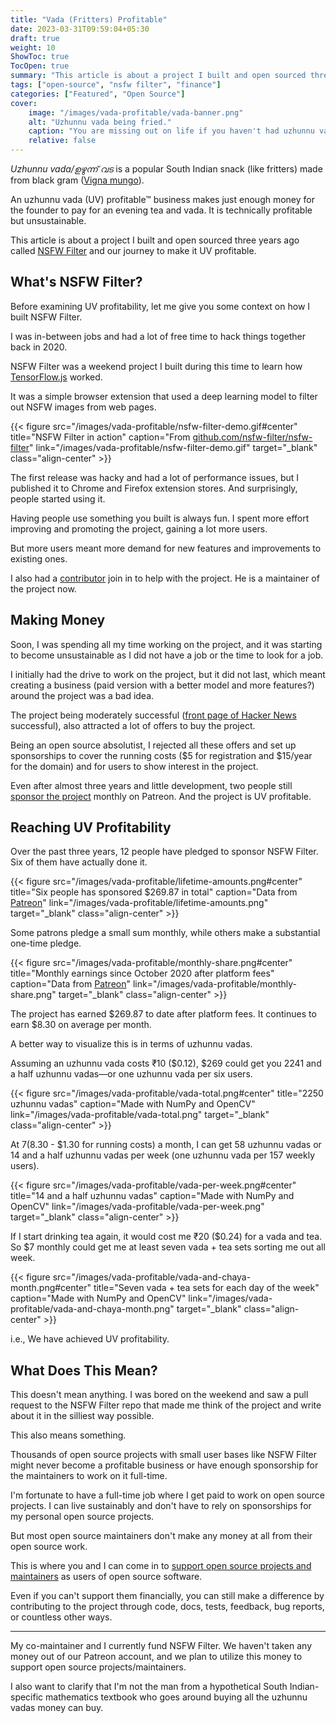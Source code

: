 ```yaml
---
title: "Vada (Fritters) Profitable"
date: 2023-03-31T09:59:04+05:30
draft: true
weight: 10
ShowToc: true
TocOpen: true
summary: "This article is about a project I built and open sourced three years ago and our journey to make it uzhunnu vada (UV) profitable™."
tags: ["open-source", "nsfw filter", "finance"]
categories: ["Featured", "Open Source"]
cover:
    image: "/images/vada-profitable/vada-banner.png"
    alt: "Uzhunnu vada being fried."
    caption: "You are missing out on life if you haven't had uzhunnu vadas."
    relative: false
---
```


_Uzhunnu vada/ഉഴുന്ന് വട_ is a popular South Indian snack (like fritters) made from black gram ([Vigna mungo](https://en.wikipedia.org/wiki/Vigna_mungo)).

An uzhunnu vada (UV) profitable™ business makes just enough money for the founder to pay for an evening tea and vada. It is technically profitable but unsustainable.

This article is about a project I built and open sourced three years ago called [NSFW Filter](https://github.com/nsfw-filter/nsfw-filter) and our journey to make it UV profitable.

## What's NSFW Filter?

Before examining UV profitability, let me give you some context on how I built NSFW Filter.

I was in-between jobs and had a lot of free time to hack things together back in 2020.

NSFW Filter was a weekend project I built during this time to learn how [TensorFlow.js](https://www.tensorflow.org/js) worked.

It was a simple browser extension that used a deep learning model to filter out NSFW images from web pages.

{{< figure src="/images/vada-profitable/nsfw-filter-demo.gif#center" title="NSFW Filter in action" caption="From [github.com/nsfw-filter/nsfw-filter](https://github.com/nsfw-filter/nsfw-filter)" link="/images/vada-profitable/nsfw-filter-demo.gif" target="_blank" class="align-center" >}}

The first release was hacky and had a lot of performance issues, but I published it to Chrome and Firefox extension stores. And surprisingly, people started using it.

Having people use something you built is always fun. I spent more effort improving and promoting the project, gaining a lot more users.

But more users meant more demand for new features and improvements to existing ones.

I also had a [contributor](https://github.com/nsfw-filter/nsfw-filter/graphs/contributors) join in to help with the project. He is a maintainer of the project now.

## Making Money

Soon, I was spending all my time working on the project, and it was starting to become unsustainable as I did not have a job or the time to look for a job.

I initially had the drive to work on the project, but it did not last, which meant creating a business (paid version with a better model and more features?) around the project was a bad idea.

The project being moderately successful ([front page of Hacker News](https://news.ycombinator.com/item?id=24251131) successful), also attracted a lot of offers to buy the project.

Being an open source absolutist, I rejected all these offers and set up sponsorships to cover the running costs ($5 for registration and $15/year for the domain) and for users to show interest in the project.

Even after almost three years and little development, two people still [sponsor the project](https://www.patreon.com/nsfwfilter) monthly on Patreon. And the project is UV profitable.

## Reaching UV Profitability

Over the past three years, 12 people have pledged to sponsor NSFW Filter. Six of them have actually done it.

{{< figure src="/images/vada-profitable/lifetime-amounts.png#center" title="Six people has sponsored $269.87 in total" caption="Data from [Patreon](https://www.patreon.com/nsfwfilter)" link="/images/vada-profitable/lifetime-amounts.png" target="_blank" class="align-center" >}}

Some patrons pledge a small sum monthly, while others make a substantial one-time pledge.

{{< figure src="/images/vada-profitable/monthly-share.png#center" title="Monthly earnings since October 2020 after platform fees" caption="Data from [Patreon](https://www.patreon.com/nsfwfilter)" link="/images/vada-profitable/monthly-share.png" target="_blank" class="align-center" >}}

The project has earned $269.87 to date after platform fees. It continues to earn $8.30 on average per month.

A better way to visualize this is in terms of uzhunnu vadas.

Assuming an uzhunnu vada costs ₹10 ($0.12), $269 could get you 2241 and a half uzhunnu vadas—or one uzhunnu vada per six users.

{{< figure src="/images/vada-profitable/vada-total.png#center" title="2250 uzhunnu vadas" caption="Made with NumPy and OpenCV" link="/images/vada-profitable/vada-total.png" target="_blank" class="align-center" >}}

At $7 ($8.30 - $1.30 for running costs) a month, I can get 58 uzhunnu vadas or 14 and a half uzhunnu vadas per week (one uzhunnu vada per 157 weekly users).

{{< figure src="/images/vada-profitable/vada-per-week.png#center" title="14 and a half uzhunnu vadas" caption="Made with NumPy and OpenCV" link="/images/vada-profitable/vada-per-week.png" target="_blank" class="align-center" >}}

If I start drinking tea again, it would cost me ₹20 ($0.24) for a vada and tea. So $7 monthly could get me at least seven vada + tea sets sorting me out all week.

{{< figure src="/images/vada-profitable/vada-and-chaya-month.png#center" title="Seven vada + tea sets for each day of the week" caption="Made with NumPy and OpenCV" link="/images/vada-profitable/vada-and-chaya-month.png" target="_blank" class="align-center" >}}

i.e., We have achieved UV profitability.

## What Does This Mean?

This doesn't mean anything. I was bored on the weekend and saw a pull request to the NSFW Filter repo that made me think of the project and write about it in the silliest way possible.

This also means something.

Thousands of open source projects with small user bases like NSFW Filter might never become a profitable business or have enough sponsorship for the maintainers to work on it full-time.

I'm fortunate to have a full-time job where I get paid to work on open source projects. I can live sustainably and don't have to rely on sponsorships for my personal open source projects.

But most open source maintainers don't make any money at all from their open source work.

This is where you and I can come in to [support open source projects and maintainers](https://github.com/sponsors/explore) as users of open source software.

Even if you can't support them financially, you can still make a difference by contributing to the project through code, docs, tests, feedback, bug reports, or countless other ways.

---

My co-maintainer and I currently fund NSFW Filter. We haven't taken any money out of our Patreon account, and we plan to utilize this money to support open source projects/maintainers.

I also want to clarify that I'm not the man from a hypothetical South Indian-specific mathematics textbook who goes around buying all the uzhunnu vadas money can buy.